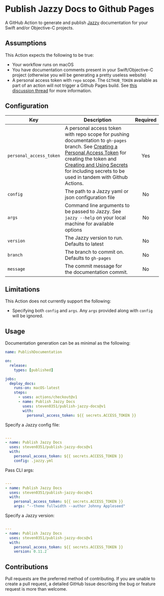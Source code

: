 # Publish Jazzy Docs to Github Pages

A GitHub Action to generate and publish [Jazzy](https://github.com/realm/jazzy/) documentation for your Swift and/or Objective-C projects.

## Assumptions

This Action expects the following to be true:

- Your workflow runs on macOS
- You have documentation comments present in your Swift/Objective-C project (otherwise you will be generating a pretty useless website)
- A personal access token with `repo` scope. The `GITHUB_TOKEN` available as part of an action will not trigger a Github Pages build. See [this discussion thread](https://github.community/t5/GitHub-Actions/Github-action-not-triggering-gh-pages-upon-push/td-p/26869) for more information.

## Configuration

|Key|Description|Required|
|---|---|:---:|
| `personal_access_token` | A personal access token with repo scope for pushing documentation to `gh-pages` branch. See [Creating a Personal Access Token](https://help.github.com/en/enterprise/2.17/user/authenticating-to-github/creating-a-personal-access-token-for-the-command-line) for creating the token and [Creating and Using Secrets](https://help.github.com/en/github/automating-your-workflow-with-github-actions/virtual-environments-for-github-actions#creating-and-using-secrets-encrypted-variables) for including secrets to be used in tandem with Github Actions. | Yes |
| `config` | The path to a Jazzy yaml or json configuration file| No |
| `args` | Command line arguments to be passed to Jazzy. See `jazzy --help` on your local machine for available options| No |
| `version` | The Jazzy version to run. Defaults to latest | No |
| `branch` | The branch to commit on. Defaults to `gh-pages`  | No |
| `message` | The commit message for the documentation commit. | No |

## Limitations

This Action does not currently support the following:

- Specifying both `config` and `args`. Any `args` provided along with `config` will be ignored.

## Usage

Documentation generation can be as minimal as the following:

```yaml
name: PublishDocumentation

on:
  release:
    types: [published]

jobs:
  deploy_docs:
    runs-on: macOS-latest
    steps:
      - uses: actions/checkout@v1
      - name: Publish Jazzy Docs
        uses: steven0351/publish-jazzy-docs@v1
        with:
          personal_access_token: ${{ secrets.ACCESS_TOKEN }}
```

Specify a Jazzy config file:

```yaml

---
- name: Publish Jazzy Docs
  uses: steven0351/publish-jazzy-docs@v1
  with:
    personal_access_token: ${{ secrets.ACCESS_TOKEN }}
    config: .jazzy.yml
```

Pass CLI args:

```yaml

---
- name: Publish Jazzy Docs
  uses: steven0351/publish-jazzy-docs@v1
  with:
    personal_access_token: ${{ secrets.ACCESS_TOKEN }}
    args: "--theme fullwidth --author Johnny Appleseed"
```

Specify a Jazzy version:

```yaml

---
- name: Publish Jazzy Docs
  uses: steven0351/publish-jazzy-docs@v1
  with:
    personal_access_token: ${{ secrets.ACCESS_TOKEN }}
    version: 0.11.2
```

## Contributions

Pull requests are the preferred method of contributing. If you are unable to create a pull request, a detailed GitHub Issue describing the bug or feature request is more than welcome.
